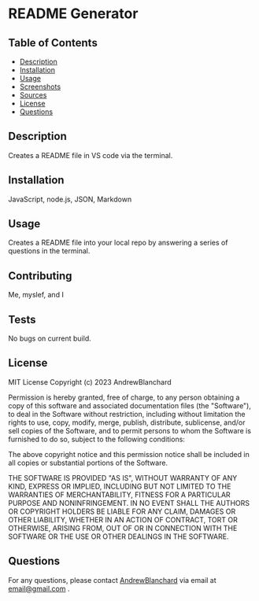 
# README Generator

## Table of Contents
- [Description](#description)
- [Installation](#installation)
- [Usage](#usage)
- [Screenshots](#screenshots)
- [Sources](#sources)
- [License](#license)
- [Questions](#questions)

## Description
Creates a README file in VS code via the terminal.

## Installation
JavaScript, node.js, JSON, Markdown

## Usage
Creates a README file into your local repo by answering a series of questions in the terminal.

## Contributing
Me, myslef, and I

## Tests
No bugs on current build. 

## License

MIT License Copyright (c) 2023 AndrewBlanchard

Permission is hereby granted, free of charge, to any person obtaining a copy of this software and associated documentation files (the "Software"), to deal in the Software without restriction, including without limitation the rights to use, copy, modify, merge, publish, distribute, sublicense, and/or sell copies of the Software, and to permit persons to whom the Software is furnished to do so, subject to the following conditions:

The above copyright notice and this permission notice shall be included in all copies or substantial portions of the Software.

THE SOFTWARE IS PROVIDED "AS IS", WITHOUT WARRANTY OF ANY KIND, EXPRESS OR IMPLIED, INCLUDING BUT NOT LIMITED TO THE WARRANTIES OF MERCHANTABILITY, FITNESS FOR A PARTICULAR PURPOSE AND NONINFRINGEMENT. IN NO EVENT SHALL THE AUTHORS OR COPYRIGHT HOLDERS BE LIABLE FOR ANY CLAIM, DAMAGES OR OTHER LIABILITY, WHETHER IN AN ACTION OF CONTRACT, TORT OR OTHERWISE, ARISING FROM, OUT OF OR IN CONNECTION WITH THE SOFTWARE OR THE USE OR OTHER DEALINGS IN THE SOFTWARE.

## Questions
For any questions, please contact [AndrewBlanchard](https://github.com/AndrewBlanchard) via email at email@gmail.com .
